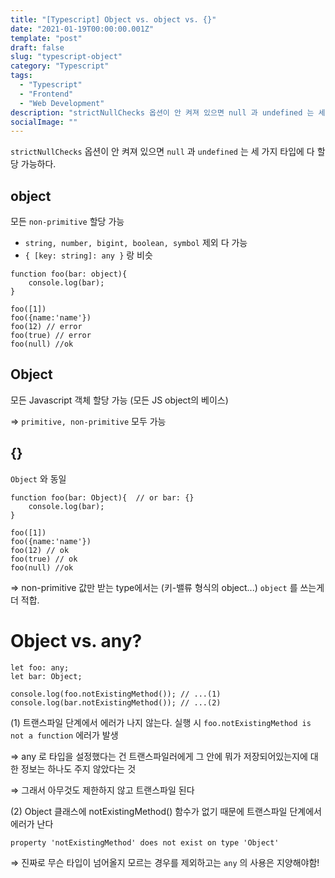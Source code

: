```yaml
---
title: "[Typescript] Object vs. object vs. {}"
date: "2021-01-19T00:00:00.001Z"
template: "post"
draft: false
slug: "typescript-object"
category: "Typescript"
tags:
  - "Typescript"
  - "Frontend"
  - "Web Development"
description: "strictNullChecks 옵션이 안 켜져 있으면 null 과 undefined 는 세 가지 타입에 다 할당 가능하다..."
socialImage: ""
---
```


`strictNullChecks` 옵션이 안 켜져 있으면 `null` 과 `undefined` 는 세 가지 타입에 다 할당 가능하다.

## object

모든 `non-primitive` 할당 가능 

- `string, number, bigint, boolean, symbol` 제외 다 가능
- `{ [key: string]: any }` 랑 비슷

```tsx
function foo(bar: object){
    console.log(bar);
}

foo([1])
foo({name:'name'})
foo(12) // error
foo(true) // error 
foo(null) //ok
```

## Object

모든 Javascript 객체 할당 가능 (모든 JS object의 베이스)

⇒ `primitive, non-primitive` 모두 가능 

## {}

`Object` 와 동일  

```tsx
function foo(bar: Object){  // or bar: {}
    console.log(bar);
}

foo([1])
foo({name:'name'})
foo(12) // ok
foo(true) // ok 
foo(null) //ok
```

⇒ non-primitive 값만 받는 type에서는 (키-밸류 형식의 object...) `object` 를 쓰는게 더 적합.

# Object vs. any?

```tsx
let foo: any;
let bar: Object;

console.log(foo.notExistingMethod()); // ...(1)
console.log(bar.notExistingMethod()); // ...(2)
```

(1) 트랜스파일 단계에서 에러가 나지 않는다. 실행 시 `foo.notExistingMethod is not a function` 에러가 발생

⇒ any 로 타입을 설정했다는 건 트랜스파일러에게 그 안에 뭐가 저장되어있는지에 대한 정보는 하나도 주지 않았다는 것 

⇒ 그래서 아무것도 제한하지 않고 트랜스파일 된다 

(2) Object 클래스에 notExistingMethod() 함수가 없기 때문에 트랜스파일 단계에서 에러가 난다

`property 'notExistingMethod' does not exist on type 'Object'`

⇒ 진짜로 무슨 타입이 넘어올지 모르는 경우를 제외하고는 `any` 의 사용은 지양해야함!
